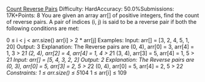 [Count Reverse Pairs](https://www.geeksforgeeks.org/problems/count-reverse-pairs/1)
Difficulty: HardAccuracy: 50.0%Submissions: 17K+Points: 8
You are given an array arr[] of positive integers, find the count of reverse pairs. A pair of indices (i, j) is said to be a reverse pair if both the following conditions are met:

0 ≤ i < j < arr.size()
arr[i] > 2 * arr[j]
Examples:
Input: arr[] = [3, 2, 4, 5, 1, 20]
Output: 3
Explanation:
The Reverse pairs are 
(0, 4), arr[0] = 3, arr[4] = 1, 3 > 2*1 
(2, 4), arr[2] = 4, arr[4] = 1, 4 > 2*1 
(3, 4), arr[3] = 5, arr[4] = 1, 5 > 2*1 
Input: arr[] = [5, 4, 3, 2, 2]
Output: 2
Explanation:
The Reverse pairs are
(0, 3), arr[0] = 5, arr[3] = 2, 5 > 2*2
(0, 4), arr[0] = 5, arr[4] = 2, 5 > 2*2
Constraints:
1 ≤ arr.size() ≤ 5*104
1 ≤ arr[i] ≤ 109
